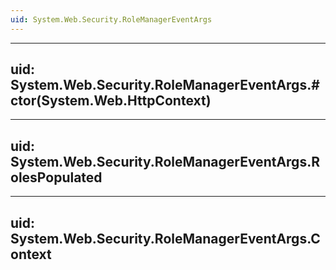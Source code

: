 ```yaml
---
uid: System.Web.Security.RoleManagerEventArgs
---
```


---
uid: System.Web.Security.RoleManagerEventArgs.#ctor(System.Web.HttpContext)
---

---
uid: System.Web.Security.RoleManagerEventArgs.RolesPopulated
---

---
uid: System.Web.Security.RoleManagerEventArgs.Context
---
